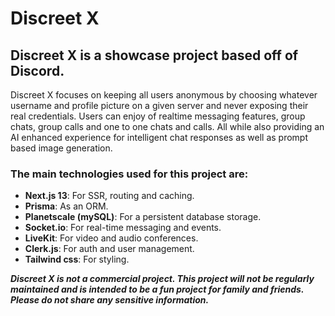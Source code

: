 # Discreet X

## Discreet X is a showcase project based off of Discord.

Discreet X focuses on keeping all users anonymous by choosing whatever username and profile picture on a given server and never exposing their real credentials.
Users can enjoy of realtime messaging features, group chats, group calls and one to one chats and calls.
All while also providing an AI enhanced experience for intelligent chat responses as well as prompt based image generation.

### The main technologies used for this project are:

- **Next.js 13**: For SSR, routing and caching.
- **Prisma**: As an ORM.
- **Planetscale (mySQL)**: For a persistent database storage.
- **Socket.io**: For real-time messaging and events.
- **LiveKit**: For video and audio conferences.
- **Clerk.js**: For auth and user management.
- **Tailwind css**: For styling.

**_Discreet X is not a commercial project. This project will not be regularly maintained and is intended to be a fun project for family and friends. Please do not share any sensitive information._**
